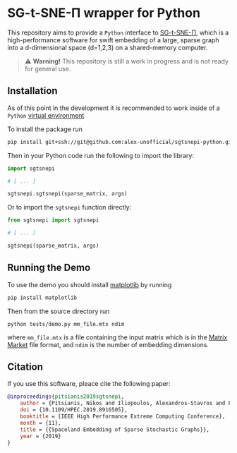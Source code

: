 # SG-t-SNE-Π wrapper for Python

This repository aims to provide a `Python` interface to 
[SG-t-SNE-Π](http://t-sne-pi.cs.duke.edu), which is a high-performance 
software for swift embedding of a large, sparse graph into
a d-dimensional space (d=1,2,3) on a shared-memory computer.

> :warning: **Warning!** This repository is still a work in progress and is not ready for general use.

## Installation

As of this point in the development it is recommended to work inside of a
`Python` [virtual environment](https://docs.python.org/3/library/venv.html)

To install the package run
```sh
pip install git+ssh://git@github.com:alex-unofficial/sgtsnepi-python.git
```

Then in your Python code run the following to import the library:
```python
import sgtsnepi

# [ ... ]

sgtsnepi.sgtsnepi(sparse_matrix, args)
```

Or to import the `sgtsnepi` function directly:
```python
from sgtsnepi import sgtsnepi

# [ ... ]

sgtsnepi(sparse_matrix, args)
```

## Running the Demo

To use the demo you should install [matplotlib](https://matplotlib.org/) by running
```sh
pip install matplotlib
```

Then from the source directory run
```
python tests/demo.py mm_file.mtx ndim
```
where `mm_file.mtx` is a file containing the input matrix which is in the
[Matrix Market](https://math.nist.gov/MatrixMarket/index.html) file format,
and `ndim` is the number of embedding dimensions.

## Citation

If you use this software, pleace cite the following paper:

```bibtex
@inproceedings{pitsianis2019sgtsnepi,
    author = {Pitsianis, Nikos and Iliopoulos, Alexandros-Stavros and Floros, Dimitris and Sun,        Xiaobai},
    doi = {10.1109/HPEC.2019.8916505},
    booktitle = {IEEE High Performance Extreme Computing Conference},
    month = {11},
    title = {{Spaceland Embedding of Sparse Stochastic Graphs}},
    year = {2019}
}
```
